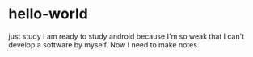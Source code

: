 # hello-world
just study
I am ready to study android because I'm so weak that I can't develop a software by myself.
Now I need to make notes
